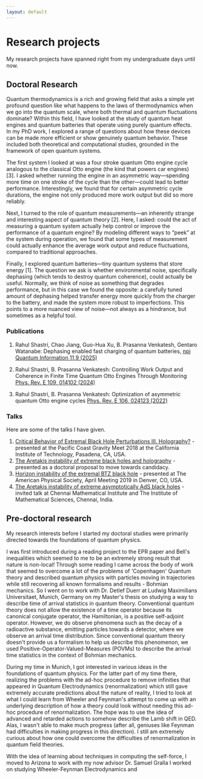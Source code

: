 ```yaml
---
layout: default
---
```

# Research projects
My research projects have spanned right from my undergraduate days until now.

## Doctoral Research

Quantum thermodynamics is a rich and growing field that asks a simple yet profound question like what happens to the laws of thermodynamics when we go into the quantum scale, where both thermal and quantum fluctuations dominate? Within this field, I have looked at the study of  quantum heat engines and quantum batteries that operate using purely quantum effects. In my PhD work, I explored a range of questions about how these devices can be made more efficient or show genuinely quantum behavior. These included both theoretical and computational studies, grounded in the framework of open quantum systems. 

The first system I looked at was a four stroke quantum Otto engine cycle analogous to the classical Otto engine (the kind that powers car engines) [3]. I asked whether running the engine in an asymmetric way—spending more time on one stroke of the cycle than the other—could lead to better performance. Interestingly, we found that for certain asymmetric cycle durations, the engine not only produced more work output but did so more reliably. 

Next, I turned to the role of quantum measurements—an inherently strange and interesting aspect of quantum theory [2]. Here, I asked: could the act of measuring a quantum system actually help control or improve the performance of a quantum engine? By modeling different ways to “peek” at the system during operation, we found that some types of measurement could actually enhance the average work output and reduce fluctuations, compared to traditional approaches. 

Finally, I explored quantum batteries—tiny quantum systems that store energy [1]. The question we ask is whether environmental noise, specifically dephasing (which tends to destroy quantum coherence), could actually be useful. Normally, we think of noise as something that degrades performance, but in this case we found the opposite: a carefully tuned amount of dephasing helped transfer energy more quickly from the charger to the battery, and made the system more robust to imperfections. This points to a more nuanced view of noise—not always as a hindrance, but sometimes as a helpful tool.

### Publications
 
1.  Rahul Shastri, Chao
Jiang, Guo-Hua Xu, B. Prasanna Venkatesh, Gentaro Watanabe: Dephasing enabled fast charging of quantum batteries, [npj Quantum Information 11,9 (2025)](https://www.nature.com/articles/s41534-025-00959-5)

2.  Rahul Shastri, B. Prasanna Venkatesh: Controlling Work Output and Coherence in Finite Time Quantum Otto
Engines Through Monitoring [Phys. Rev. E 109, 014102 (2024)](https://journals.aps.org/pre/abstract/10.1103/PhysRevE.109.014102)

3.  Rahul Shastri, B. Prasanna Venkatesh: Optimization of asymmetric quantum Otto engine cycles [Phys. Rev. E 106, 024123 (2022)](https://journals.aps.org/pre/abstract/10.1103/PhysRevE.106.024123)

### Talks

Here are some of the talks I have given.

1. [Critical Behavior of Extremal Black Hole Perturbations III. Holography?](documents/Caltech_talk.pdf) - presented at the Pacific Coast Gravity Meet 2018 at the California Institute of Technology, Pasadena, CA, USA.
2. [The Aretakis instability of extreme black holes and holography](documents/Oral_Exam.pdf) - presented as a doctoral proposal to move towards candidacy.
3. [Horizon instability of the extremal BTZ black hole](documents/APS_Talk_2019.pdf) - presented at The American Physical Society, April Meeting 2019 in Denver, CO, USA.
4. [The Aretakis instability of extreme asymptotically AdS black holes](documents/CMI_Arun_Ravishankar.pdf) - invited talk at Chennai Mathematical Institute and The Institute of Mathematical Sciences, Chennai, India.

## Pre-doctoral research

My research interests before I started my doctoral studies were primarily directed towards the foundations of quantum physics. 

I was first introduced during a reading project to the EPR paper and Bell's inequalities which seemed to me to be an extremely strong result that nature is non-local! Through some reading I came across the body of work that seemed to overcome a lot of the problems of 'Copenhagen' Quantum theory and described quantum physics with particles moving in trajectories while still recovering all known formalisms and results - Bohmian mechanics. So I went on to work with Dr. Detlef Duerr at Ludwig Maximilians Universitaet, Munich, Germany on my Master's thesis on studying a way to describe time of arrival statistics in quantum theory. Conventional quantum theory does not allow the existence of a time operator because its canonical conjugate operator, the Hamiltonian, is a positive self-adjoint operator. However, we do observe phenomena such as the decay of a radioactive substance, emitting particles towards a detector, where we observe an arrival time distribution. Since conventional quantum theory doesn't provide us a formalism to help us describe this phenomenon, we used Positive-Operator-Valued-Measures (POVMs) to describe the arrival time statistics in the context of Bohmian mechanics. 

During my time in Munich, I got interested in various ideas in the foundations of quantum physics. For the latter part of my time there, realizing the problems with the ad-hoc procedure to remove infinities that appeared in Quantum Electrodynamics (renormalization) which still gave extremely accurate predictions about the nature of reality, I tried to look at what I could learn from Wheeler and Feynman's attempt to come up with an underlying description of how a theory could look without needing this ad-hoc procedure of renormalization. The hope was to use the idea of advanced and retarded actions to somehow describe the Lamb shift in QED. Alas, I wasn't able to make much progress (after all, geniuses like Feynman had difficulties in making progress in this direction). I still am extremely curious about how one could overcome the difficulties of renormalization in quantum field theories. 

With the idea of learning about techniques in computing the self-force, I moved to Arizona to work with my now advisor Dr. Samuel Gralla
I worked on studying Wheeler-Feynman Electrodynamics and 



